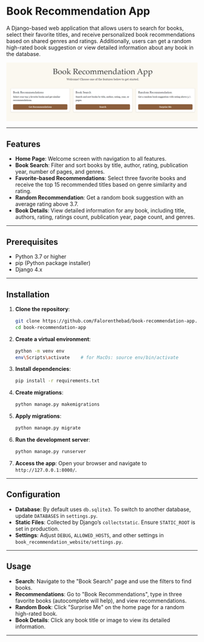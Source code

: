 # Book Recommendation App

A Django-based web application that allows users to search for books, select their favorite titles, and receive personalized book recommendations based on shared genres and ratings. Additionally, users can get a random high-rated book suggestion or view detailed information about any book in the database.

![Book Recommendation App Preview](assets/index.png)

---

## Features

* **Home Page**: Welcome screen with navigation to all features.
* **Book Search**: Filter and sort books by title, author, rating, publication year, number of pages, and genres.
* **Favorite-based Recommendations**: Select three favorite books and receive the top 15 recommended titles based on genre similarity and rating.
* **Random Recommendation**: Get a random book suggestion with an average rating above 3.7.
* **Book Details**: View detailed information for any book, including title, authors, rating, ratings count, publication year, page count, and genres.

---

## Prerequisites

* Python 3.7 or higher
* pip (Python package installer)
* Django 4.x

---

## Installation

1. **Clone the repository**:

   ```bash
   git clone https://github.com/Falorenthebad/book-recommendation-app.git
   cd book-recommendation-app
   ```

2. **Create a virtual environment**:

   ```bash
   python -m venv env
   env\Scripts\activate    # for MacOs: source env/bin/activate
   ```

3. **Install dependencies**:

   ```bash
   pip install -r requirements.txt
   ```

4. **Create migrations**:

   ```bash
   python manage.py makemigrations
   ```

5. **Apply migrations**:

   ```bash
   python manage.py migrate
   ```

6. **Run the development server**:

   ```bash
   python manage.py runserver
   ```

7. **Access the app**: Open your browser and navigate to `http://127.0.0.1:8000/`.

---

## Configuration

* **Database**: By default uses `db.sqlite3`. To switch to another database, update `DATABASES` in `settings.py`.
* **Static Files**: Collected by Django’s `collectstatic`. Ensure `STATIC_ROOT` is set in production.
* **Settings**: Adjust `DEBUG`, `ALLOWED_HOSTS`, and other settings in `book_recommendation_website/settings.py`.

---

## Usage

* **Search**: Navigate to the "Book Search" page and use the filters to find books.
* **Recommendations**: Go to "Book Recommendations", type in three favorite books (autocomplete will help), and view recommendations.
* **Random Book**: Click "Surprise Me" on the home page for a random high-rated book.
* **Book Details**: Click any book title or image to view its detailed information.

---